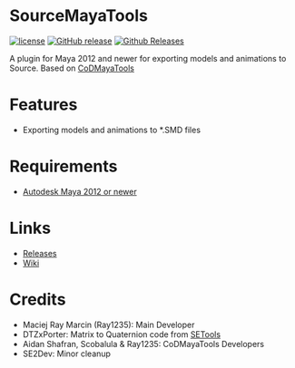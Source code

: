 # SourceMayaTools
[![license](https://img.shields.io/github/license/Ray1235/SourceMayaTools.svg)]()
[![GitHub release](https://img.shields.io/github/release/Ray1235/SourceMayaTools.svg)]()
[![Github Releases](https://img.shields.io/github/downloads/Ray1235/SourceMayaTools/total.svg)]()

A plugin for Maya 2012 and newer for exporting models and animations to Source.
Based on [CoDMayaTools](https://github.com/Ray1235/CoDMayaTools)

# Features
 - Exporting models and animations to *.SMD files
 
# Requirements
 - [Autodesk Maya 2012 or newer](http://autodesk.com/maya)

# Links
 - [Releases](https://github.com/Ray1235/SourceMayaTools/releases)
 - [Wiki](https://github.com/Ray1235/SourceMayaTools/wiki)
 
# Credits
 - Maciej Ray Marcin (Ray1235): Main Developer
 - DTZxPorter: Matrix to Quaternion code from [SETools](https://github.com/dtzxporter/SETools/)
 - Aidan Shafran, Scobalula & Ray1235: CoDMayaTools Developers
 - SE2Dev: Minor cleanup
